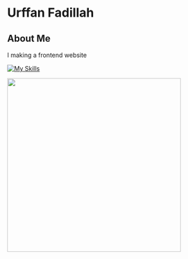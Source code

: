 # Urffan Fadillah

## About Me
I making a frontend website

[![My Skills](https://skillicons.dev/icons?i=js,nodejs,typescript,vite,vitest,python,figma)](https://skillicons.dev)

<a href="https://github.com/devxb/gitanimals">
  <img
    src="https://media1.tenor.com/m/3hKhg-qy7gQAAAAd/yuuka-yuuka-blue-archive.gif"
    width="400"
  />
</a>

